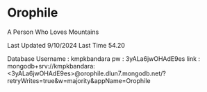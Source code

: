 # Orophile
A Person Who Loves Mountains

Last Updated 9/10/2024
Last Time 54.20

Database 
Username : kmpkbandara
pw : 3yALa6jwOHAdE9es
link : 
mongodb+srv://kmpkbandara:<3yALa6jwOHAdE9es>@orophile.dlun7.mongodb.net/?retryWrites=true&w=majority&appName=Orophile

